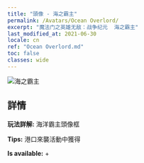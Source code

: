 ```yaml
---
title: "頭像 - 海之霸主"
permalink: /Avatars/Ocean Overlord/
excerpt: "魔法门之英雄无敌：战争纪元  海之霸主"
last_modified_at: 2021-06-30
locale: cn
ref: "Ocean Overlord.md"
toc: false
classes: wide
---
```

 ![海之霸主](/images/a/avatarFrame_202.png)

## 詳情

 **玩法詳解:** 海洋霸主頭像框 

 **Tips:** 港口來襲活動中獲得 

 **Is available:**  + 


